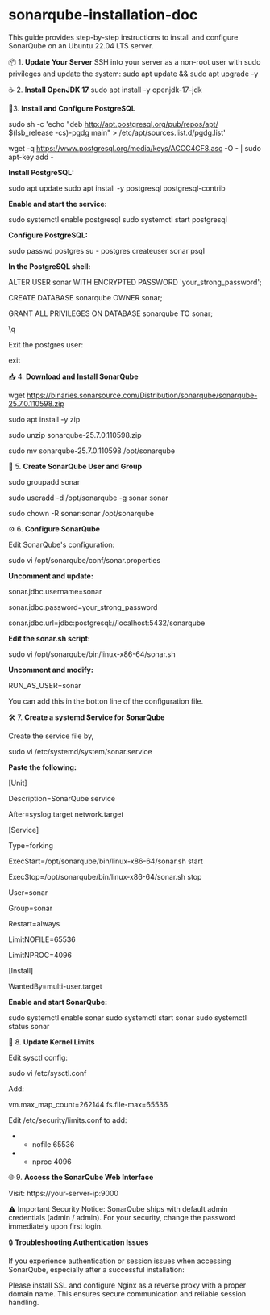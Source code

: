 # sonarqube-installation-doc
This guide provides step-by-step instructions to install and configure SonarQube on an Ubuntu 22.04 LTS server.

📦 1. **Update Your Server**
SSH into your server as a non-root user with sudo privileges and update the system:
sudo apt update && sudo apt upgrade -y

☕ 2. **Install OpenJDK 17**
sudo apt install -y openjdk-17-jdk

🐘3. **Install and Configure PostgreSQL**

sudo sh -c 'echo "deb http://apt.postgresql.org/pub/repos/apt/ $(lsb_release -cs)-pgdg main" > /etc/apt/sources.list.d/pgdg.list'

wget -q https://www.postgresql.org/media/keys/ACCC4CF8.asc -O - | sudo apt-key add -


**Install PostgreSQL:**

sudo apt update
sudo apt install -y postgresql postgresql-contrib

**Enable and start the service:**

sudo systemctl enable postgresql
sudo systemctl start postgresql

**Configure PostgreSQL:**

sudo passwd postgres
su - postgres
createuser sonar
psql

**In the PostgreSQL shell:**

ALTER USER sonar WITH ENCRYPTED PASSWORD 'your_strong_password';

CREATE DATABASE sonarqube OWNER sonar;

GRANT ALL PRIVILEGES ON DATABASE sonarqube TO sonar;

\q

Exit the postgres user:

exit

📥 4. **Download and Install SonarQube**

wget https://binaries.sonarsource.com/Distribution/sonarqube/sonarqube-25.7.0.110598.zip

sudo apt install -y zip

sudo unzip sonarqube-25.7.0.110598.zip

sudo mv sonarqube-25.7.0.110598 /opt/sonarqube


👤 5. **Create SonarQube User and Group**

sudo groupadd sonar

sudo useradd -d /opt/sonarqube -g sonar sonar

sudo chown -R sonar:sonar /opt/sonarqube


⚙️ 6. **Configure SonarQube**

Edit SonarQube's configuration:

sudo vi /opt/sonarqube/conf/sonar.properties

**Uncomment and update:**
  
sonar.jdbc.username=sonar

sonar.jdbc.password=your_strong_password

sonar.jdbc.url=jdbc:postgresql://localhost:5432/sonarqube


**Edit the sonar.sh script:**

sudo vi /opt/sonarqube/bin/linux-x86-64/sonar.sh

**Uncomment and modify:**

RUN_AS_USER=sonar

You can add this in the botton line of the configuration file.

🛠️ 7. **Create a systemd Service for SonarQube**

Create the service file by,

sudo vi /etc/systemd/system/sonar.service


**Paste the following:**

[Unit]

Description=SonarQube service

After=syslog.target network.target


[Service]

Type=forking

ExecStart=/opt/sonarqube/bin/linux-x86-64/sonar.sh start

ExecStop=/opt/sonarqube/bin/linux-x86-64/sonar.sh stop

User=sonar

Group=sonar

Restart=always

LimitNOFILE=65536

LimitNPROC=4096


[Install]

WantedBy=multi-user.target

**Enable and start SonarQube:**

sudo systemctl enable sonar
sudo systemctl start sonar
sudo systemctl status sonar

🧠 8. **Update Kernel Limits**

Edit sysctl config:

sudo vi /etc/sysctl.conf

Add:

vm.max_map_count=262144
fs.file-max=65536

Edit /etc/security/limits.conf to add:

* - nofile 65536
* - nproc 4096

🌐 9. **Access the SonarQube Web Interface**

Visit: https://your-server-ip:9000

⚠️ Important Security Notice: SonarQube ships with default admin credentials (admin / admin). For your security, change the password immediately upon first login.

🔒 **Troubleshooting Authentication Issues**

If you experience authentication or session issues when accessing SonarQube, especially after a successful installation:

Please install SSL and configure Nginx as a reverse proxy with a proper domain name. This ensures secure communication and reliable session handling.

